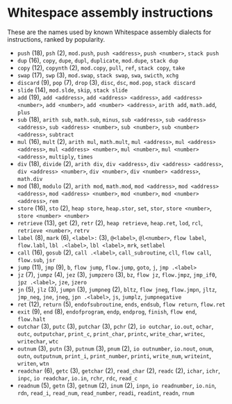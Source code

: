 # Whitespace assembly instructions

<!-- Generated by tools/generate.sh; DO NOT EDIT. -->

These are the names used by known Whitespace assembly dialects for
instructions, ranked by popularity.

- `push` (18), `psh` (2), `mod.push`, `push <address>`, `push <number>`, `stack push`
- `dup` (16), `copy`, `dupe`, `dupl`, `duplicate`, `mod.dupe`, `stack dup`
- `copy` (12), `copynth` (2), `mod.copy`, `pull`, `ref`, `stack copy`, `take`
- `swap` (17), `swp` (3), `mod.swap`, `stack swap`, `swa`, `swicth`, `xchg`
- `discard` (9), `pop` (7), `drop` (3), `disc`, `dsc`, `mod.pop`, `stack discard`
- `slide` (14), `mod.slde`, `skip`, `stack slide`
- `add` (19), `add <address>`, `add <address> <address>`, `add <address> <number>`, `add <number>`, `add <number> <address>`, `arith add`, `math.add`, `plus`
- `sub` (18), `arith sub`, `math.sub`, `minus`, `sub <address>`, `sub <address> <address>`, `sub <address> <number>`, `sub <number>`, `sub <number> <address>`, `subtract`
- `mul` (16), `mult` (2), `arith mul`, `math.mult`, `mul <address>`, `mul <address> <address>`, `mul <address> <number>`, `mul <number>`, `mul <number> <address>`, `multiply`, `times`
- `div` (18), `divide` (2), `arith div`, `div <address>`, `div <address> <address>`, `div <address> <number>`, `div <number>`, `div <number> <address>`, `math.div`
- `mod` (18), `modulo` (2), `arith mod`, `math.mod`, `mod <address>`, `mod <address> <address>`, `mod <address> <number>`, `mod <number>`, `mod <number> <address>`, `rem`
- `store` (16), `sto` (2), `heap store`, `heap.stor`, `set`, `stor`, `store <number>`, `store <number> <number>`
- `retrieve` (13), `get` (2), `retr` (2), `heap retrieve`, `heap.ret`, `lod`, `rcl`, `retrieve <number>`, `retrv`
- `label` (8), `mark` (6), `<label>:` (3), `@<label>`, `@l<number>`, `flow label`, `flow.labl`, `lbl .<label>`, `lbl <label>`, `mrk`, `setlabel`
- `call` (16), `gosub` (2), `call .<label>`, `call_subroutine`, `cll`, `flow call`, `flow.sub`, `jsr`
- `jump` (11), `jmp` (9), `b`, `flow jump`, `flow.jump`, `goto`, `j`, `jmp .<label>`
- `jz` (7), `jumpz` (4), `jez` (3), `jumpzero` (3), `bz`, `flow jz`, `flow.jmpz`, `jmp_if0`, `jpz .<label>`, `jze`, `jzero`
- `jn` (5), `jlz` (3), `jumpn` (3), `jumpneg` (2), `bltz`, `flow jneg`, `flow.jmpn`, `jltz`, `jmp_neg`, `jne`, `jneg`, `jpn .<label>`, `js`, `jumplz`, `jumpnegative`
- `ret` (12), `return` (5), `endofsubroutine`, `ends`, `endsub`, `flow return`, `flow.ret`
- `exit` (9), `end` (8), `endofprogram`, `endp`, `endprog`, `finish`, `flow end`, `flow.halt`
- `outchar` (3), `putc` (3), `putchar` (3), `pchr` (2), `io outchar`, `io.out`, `ochar`, `outc`, `outputchar`, `print_c`, `print_char`, `printc`, `write_char`, `writec`, `writechar`, `wtc`
- `outnum` (3), `putn` (3), `putnum` (3), `pnum` (2), `io outnumber`, `io.nout`, `onum`, `outn`, `outputnum`, `print_i`, `print_number`, `printi`, `write_num`, `writeint`, `writen`, `wtn`
- `readchar` (6), `getc` (3), `getchar` (2), `read_char` (2), `readc` (2), `ichar`, `ichr`, `inpc`, `io readchar`, `io.in`, `rchr`, `rdc`, `read_c`
- `readnum` (5), `getn` (3), `getnum` (2), `inum` (2), `inpn`, `io readnumber`, `io.nin`, `rdn`, `read_i`, `read_num`, `read_number`, `readi`, `readint`, `readn`, `rnum`
